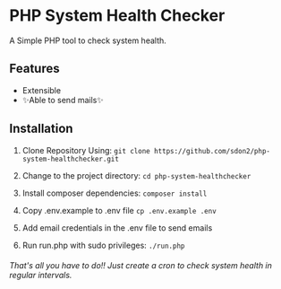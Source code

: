 # PHP System Health Checker

A Simple PHP tool to check system health.

## Features
- Extensible
- ✨Able to send mails✨

## Installation
1. Clone Repository Using:
`git clone https://github.com/sdon2/php-system-healthchecker.git`

2. Change to the project directory:
`cd php-system-healthchecker`

3. Install composer dependencies:
`composer install`

4. Copy .env.example to .env file
`cp .env.example .env`

5. Add email credentials in the .env file to send emails

6. Run run.php with sudo privileges:
`./run.php`

###### That's all you have to do!! Just create a cron to check system health in regular intervals.
